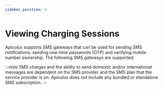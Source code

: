 ```yaml
---
sidebar_position: 4
---
```

# Viewing Charging Sessions

Apiculus supports SMS gateways that can be used for sending SMS notifications, sending one-time passwords (OTP) and verifying mobile number ownership. The following SMS gateways are supported:


:::note
SMS charges and the ability to send domestic and/or international messages are dependent on the SMS provider and the SMS plan that the service provider is on. Apiculus does not include any bundled or standalone SMS subscription.
:::